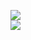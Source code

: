 [![](https://img.shields.io/badge/Made%20With-Github%20Spray-lightgrey.svg?style=for-the-badge&logo=github)](https://github.com/Annihil/github-spray#1955)  
[![](https://i.imgur.com/2DrTn0Z.gif)](https://github.com/Annihil/github-spray)